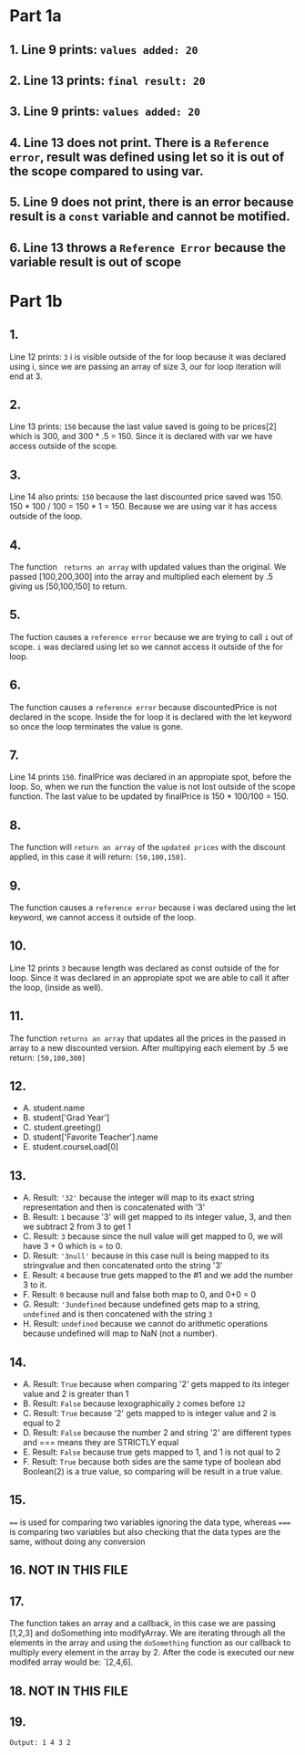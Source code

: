 # Part 1a
## 1. Line 9 prints: `values added: 20`
## 2. Line 13 prints: `final result: 20`
## 3. Line 9 prints: `values added: 20`
## 4. Line 13 does not print. There is a  `Reference error`, result was defined using let so it is out of the scope compared to using var.
## 5. Line 9 does not print, there is an error because result is a `const` variable and cannot be motified.
## 6. Line 13 throws a `Reference Error` because the variable result is out of scope
# Part 1b
## 1. 
Line 12 prints: `3` i is visible outside of the for loop because it was declared using i, since we are passing an array of size 3, our for loop iteration will end at 3. 
## 2. 
Line 13 prints: `150` because the last value saved is going to be prices[2] which is 300, and 300 * .5 = 150. Since it is declared with var we have access outside of the scope.
## 3. 
Line 14 also prints: `150` because the last discounted price saved was 150. 150 * 100 / 100 = 150 * 1 = 150. Because we are using var it has access outside of the loop.
## 4. 
The function `` returns an array`` with updated values than the original. We passed [100,200,300] into the array and multiplied each element by .5 giving us [50,100,150] to return.
## 5. 
The fuction causes a `reference error` because we are trying to call `i` out of scope. `i` was declared using let so we cannot access it outside of the for loop.
## 6. 
The function causes a `reference error` because discountedPrice is not declared in the scope. Inside the for loop it is declared with the let keyword so once the loop terminates the value is gone.
## 7. 
Line 14 prints `150`. finalPrice was declared in an appropiate spot, before the loop. So, when we run the function the value is not lost outside of the scope function. The last value to be updated by finalPrice is 150 * 100/100 = 150.
## 8. 
The function will ``return an array`` of the ``updated prices`` with the discount applied, in this case it will return: `[50,100,150]`.
## 9. 
The function causes a `reference error` because i was declared using the let keyword, we cannot access it outside of the loop.
## 10. 
Line 12 prints `3` because length was declared as const outside of the for loop. Since it was declared in an appropiate spot we are able to call it after the loop, (inside as well).
## 11. 
The function `returns an array` that updates all the prices in the passed in array to a new discounted version. After multipying each element by .5 we return: `[50,100,300]`
## 12. 
 - A. student.name
 - B. student['Grad Year']
 - C. student.greeting()
 - D. student['Favorite Teacher'].name
 - E. student.courseLoad[0]
## 13. 
 - A. Result: `'32'` because the integer will map to its exact string representation and then is concatenated with '3'
 - B. Result: `1` because '3' will get mapped to its integer value, 3, and then we subtract 2 from 3 to get 1
 - C. Result: `3` because since the null value will get mapped to 0, we will have 3 + 0 which is = to 0.
 - D. Result: `'3null'` because in this case null is being mapped to its stringvalue and then concatenated onto the string '3'
 - E. Result: `4` because true gets mapped to the #1 and we add the number 3 to it.
 - F. Result: `0` because null and false both map to 0, and 0+0 = 0
 - G. Result: `'3undefined` because undefined gets map to a string, `undefined` and is then concatened with the string `3`
 - H. Result: `undefined` because we cannot do arithmetic operations because undefined will map to NaN (not a number).
## 14.
 - A. Result: `True` because when comparing '2' gets mapped to its integer value and 2 is greater than 1
 - B. Result: `False` because lexographically `2` comes before `12`
 - C. Result: `True` because '2' gets mapped to is integer value and 2 is equal to 2
 - D. Result: `False` because the number 2 and string '2' are different types and === means they are STRICTLY equal
 - E. Result: `False` because true gets mapped to 1, and 1 is not qual to 2
 - F. Result: `True` because both sides are the same type of boolean abd Boolean(2) is a true value, so comparing will be result in a true value.
## 15. 
`==` is used for comparing two variables ignoring the data type, whereas `===` is comparing two variables but also checking that the data types are the same, without doing any conversion
## 16. NOT IN THIS FILE
## 17. 
The function takes an array and a callback, in this case we are passing [1,2,3] and doSomething into modifyArray. We are iterating through all the elements in the array and using the `doSomething` function as our callback to multiply every element in the array by 2. After the code is executed our new modifed array would be: `[2,4,6].
## 18. NOT IN THIS FILE
## 19. 
`Output: 1 4 3 2`
